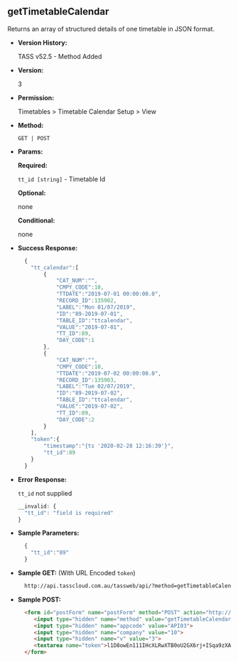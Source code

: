 **getTimetableCalendar**
----
  Returns an array of structured details of one timetable in JSON format.
  
* **Version History:**

  TASS v52.5 - Method Added

* **Version:**

  3

* **Permission:**

  Timetables > Timetable Calendar Setup > View

* **Method:**

  `GET | POST`
  
*  **Params:**

   **Required:**

   `tt_id [string]` -  Timetable Id

   **Optional:**

   none

   **Conditional:**
 
   none

* **Success Response:**

    ```javascript
      {
        "tt_calendar":[
            {
                "CAT_NUM":"",
                "CMPY_CODE":10,
                "TTDATE":"2019-07-01 00:00:00.0",
                "RECORD_ID":135902,
                "LABEL":"Mon 01/07/2019",
                "ID":"89-2019-07-01",
                "TABLE_ID":"ttcalendar",
                "VALUE":"2019-07-01",
                "TT_ID":89,
                "DAY_CODE":1
            },
            {
                "CAT_NUM":"",
                "CMPY_CODE":10,
                "TTDATE":"2019-07-02 00:00:00.0",
                "RECORD_ID":135903,
                "LABEL":"Tue 02/07/2019",
                "ID":"89-2019-07-02",
                "TABLE_ID":"ttcalendar",
                "VALUE":"2019-07-02",
                "TT_ID":89,
                "DAY_CODE":2
            }
        ],
        "token":{
            "timestamp":"{ts '2020-02-28 12:16:39'}",
            "tt_id":89
        }
      }
    ```
 
* **Error Response:**

    `tt_id` not supplied
    ```javascript
    __invalid: {
      "tt_id": "field is required"
    }
    ```
    
* **Sample Parameters:**

  ```javascript
    { 
      "tt_id":"89"
    }
  ```

* **Sample GET:** (With URL Encoded `token`)

  ```HTML
    http://api.tasscloud.com.au/tassweb/api/?method=getTimetableCalendar&appcode=API03&company=10&v=3&token=l1D8owEn111IHcXLRwXTB0oU2GX6rj%2BISqa9zXA8We1Gqx9%2Fzb%2BcbVFartivsDN%2FxGgAIIjtABAYfzYPqTCpLf3gb0nW3h%2FTrPFLMhAdNcVvHD0Gz4FkRj5jRAD1aAGQ
  ```
  
* **Sample POST:**

  ```HTML
    <form id="postForm" name="postForm" method="POST" action="http://api.tasscloud.com.au/tassweb/api/">
       <input type="hidden" name="method" value="getTimetableCalendar">
       <input type="hidden" name="appcode" value="API03">
       <input type="hidden" name="company" value="10">
       <input type="hidden" name="v" value="3">
       <textarea name="token">l1D8owEn111IHcXLRwXTB0oU2GX6rj+ISqa9zXA8We1Gqx9/zb+cbVFartivsDN/xGgAIIjtABAYfzYPqTCpLf3gb0nW3h/TrPFLMhAdNcVvHD0Gz4FkRj5jRAD1aAGQ</textarea>
    </form>
  ```